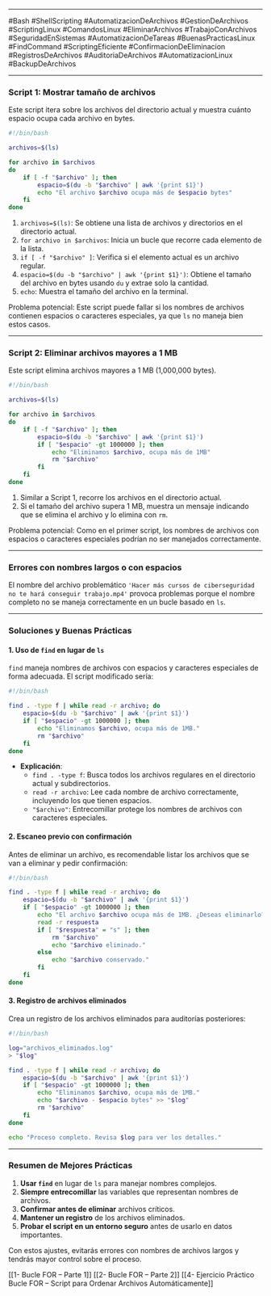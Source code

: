 
---

#Bash #ShellScripting #AutomatizacionDeArchivos #GestionDeArchivos #ScriptingLinux #ComandosLinux #EliminarArchivos #TrabajoConArchivos #SeguridadEnSistemas #AutomatizacionDeTareas #BuenasPracticasLinux #FindCommand #ScriptingEficiente #ConfirmacionDeEliminacion #RegistrosDeArchivos #AuditoriaDeArchivos #AutomatizacionLinux #BackupDeArchivos

---
### **Script 1: Mostrar tamaño de archivos**

Este script itera sobre los archivos del directorio actual y muestra cuánto espacio ocupa cada archivo en bytes.

```bash
#!/bin/bash

archivos=$(ls)

for archivo in $archivos
do
    if [ -f "$archivo" ]; then
        espacio=$(du -b "$archivo" | awk '{print $1}')
        echo "El archivo $archivo ocupa más de $espacio bytes"
    fi
done
```

1. `archivos=$(ls)`: Se obtiene una lista de archivos y directorios en el directorio actual.
2. `for archivo in $archivos`: Inicia un bucle que recorre cada elemento de la lista.
3. `if [ -f "$archivo" ]`: Verifica si el elemento actual es un archivo regular.
4. `espacio=$(du -b "$archivo" | awk '{print $1}')`: Obtiene el tamaño del archivo en bytes usando `du` y extrae solo la cantidad.
5. `echo`: Muestra el tamaño del archivo en la terminal.

Problema potencial: Este script puede fallar si los nombres de archivos contienen espacios o caracteres especiales, ya que `ls` no maneja bien estos casos.

---

### **Script 2: Eliminar archivos mayores a 1 MB**

Este script elimina archivos mayores a 1 MB (1,000,000 bytes).

```bash
#!/bin/bash

archivos=$(ls)

for archivo in $archivos
do
    if [ -f "$archivo" ]; then
        espacio=$(du -b "$archivo" | awk '{print $1}')
        if [ "$espacio" -gt 1000000 ]; then
            echo "Eliminamos $archivo, ocupa más de 1MB"
            rm "$archivo"
        fi
    fi
done
```

1. Similar a Script 1, recorre los archivos en el directorio actual.
2. Si el tamaño del archivo supera 1 MB, muestra un mensaje indicando que se elimina el archivo y lo elimina con `rm`.

Problema potencial: Como en el primer script, los nombres de archivos con espacios o caracteres especiales podrían no ser manejados correctamente.

---

### **Errores con nombres largos o con espacios**

El nombre del archivo problemático `'Hacer más cursos de ciberseguridad no te hará conseguir trabajo.mp4'` provoca problemas porque el nombre completo no se maneja correctamente en un bucle basado en `ls`.

---

### **Soluciones y Buenas Prácticas**

#### 1. Uso de `find` en lugar de `ls`

`find` maneja nombres de archivos con espacios y caracteres especiales de forma adecuada. El script modificado sería:

```bash
#!/bin/bash

find . -type f | while read -r archivo; do
    espacio=$(du -b "$archivo" | awk '{print $1}')
    if [ "$espacio" -gt 1000000 ]; then
        echo "Eliminamos $archivo, ocupa más de 1MB."
        rm "$archivo"
    fi
done
```

- **Explicación**:
    - `find . -type f`: Busca todos los archivos regulares en el directorio actual y subdirectorios.
    - `read -r archivo`: Lee cada nombre de archivo correctamente, incluyendo los que tienen espacios.
    - `"$archivo"`: Entrecomillar protege los nombres de archivos con caracteres especiales.

#### 2. Escaneo previo con confirmación

Antes de eliminar un archivo, es recomendable listar los archivos que se van a eliminar y pedir confirmación:

```bash
#!/bin/bash

find . -type f | while read -r archivo; do
    espacio=$(du -b "$archivo" | awk '{print $1}')
    if [ "$espacio" -gt 1000000 ]; then
        echo "El archivo $archivo ocupa más de 1MB. ¿Deseas eliminarlo? (s/n)"
        read -r respuesta
        if [ "$respuesta" = "s" ]; then
            rm "$archivo"
            echo "$archivo eliminado."
        else
            echo "$archivo conservado."
        fi
    fi
done
```

#### 3. Registro de archivos eliminados

Crea un registro de los archivos eliminados para auditorías posteriores:

```bash
#!/bin/bash

log="archivos_eliminados.log"
> "$log"

find . -type f | while read -r archivo; do
    espacio=$(du -b "$archivo" | awk '{print $1}')
    if [ "$espacio" -gt 1000000 ]; then
        echo "Eliminamos $archivo, ocupa más de 1MB."
        echo "$archivo - $espacio bytes" >> "$log"
        rm "$archivo"
    fi
done

echo "Proceso completo. Revisa $log para ver los detalles."
```

---

### **Resumen de Mejores Prácticas**

1. **Usar `find`** en lugar de `ls` para manejar nombres complejos.
2. **Siempre entrecomillar** las variables que representan nombres de archivos.
3. **Confirmar antes de eliminar** archivos críticos.
4. **Mantener un registro** de los archivos eliminados.
5. **Probar el script en un entorno seguro** antes de usarlo en datos importantes.

Con estos ajustes, evitarás errores con nombres de archivos largos y tendrás mayor control sobre el proceso.





[[1- Bucle FOR – Parte 1]]
[[2- Bucle FOR – Parte 2]]
[[4- Ejercicio Práctico Bucle FOR – Script para Ordenar Archivos Automáticamente]]